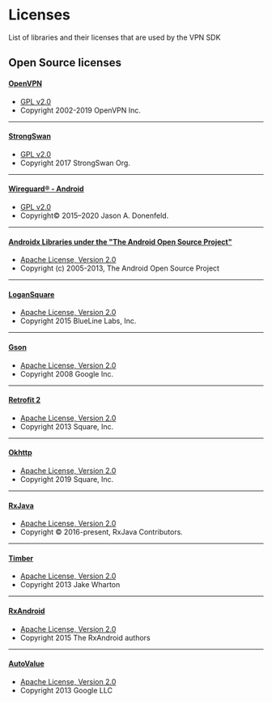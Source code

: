 # Licenses

List of libraries and their licenses that are used by the VPN SDK

## Open Source licenses

#### [OpenVPN](https://openvpn.net/)
- [GPL v2.0][2]
- Copyright 2002-2019 OpenVPN Inc.
___
#### [StrongSwan](https://wiki.strongswan.org/projects/strongswan)
- [GPL v2.0][2]
- Copyright 2017 StrongSwan Org.
___
#### [Wireguard® - Android](https://git.zx2c4.com/wireguard-android/)
- [GPL v2.0][2]
- Copyright© 2015–2020 Jason A. Donenfeld.
___
#### [Androidx Libraries under the "The Android Open Source Project"](https://source.android.com/)
- [Apache License, Version 2.0][1]
- Copyright (c) 2005-2013, The Android Open Source Project
___
#### [LoganSquare](https://github.com/bluelinelabs/LoganSquare)
- [Apache License, Version 2.0][1]
- Copyright 2015 BlueLine Labs, Inc.
___
#### [Gson](https://github.com/google/gson)
- [Apache License, Version 2.0][1]
- Copyright 2008 Google Inc.
___
#### [Retrofit 2](https://square.github.io/retrofit/)
- [Apache License, Version 2.0][1]
- Copyright 2013 Square, Inc.
___
#### [Okhttp](https://square.github.io/okhttp/)
- [Apache License, Version 2.0][1]
- Copyright 2019 Square, Inc.
___
#### [RxJava](https://github.com/ReactiveX/RxJava)
- [Apache License, Version 2.0][1]
- Copyright © 2016-present, RxJava Contributors.
___
#### [Timber](https://github.com/JakeWharton/timber)
- [Apache License, Version 2.0][1]
- Copyright 2013 Jake Wharton
___        
#### [RxAndroid](https://github.com/ReactiveX/RxAndroid)
- [Apache License, Version 2.0][1]
- Copyright 2015 The RxAndroid authors
___
#### [AutoValue](https://github.com/google/auto/tree/master/value)
- [Apache License, Version 2.0][1]
- Copyright 2013 Google LLC

[1]: https://www.apache.org/licenses/LICENSE-2.0
[2]: https://www.gnu.org/licenses/old-licenses/gpl-2.0.en.html